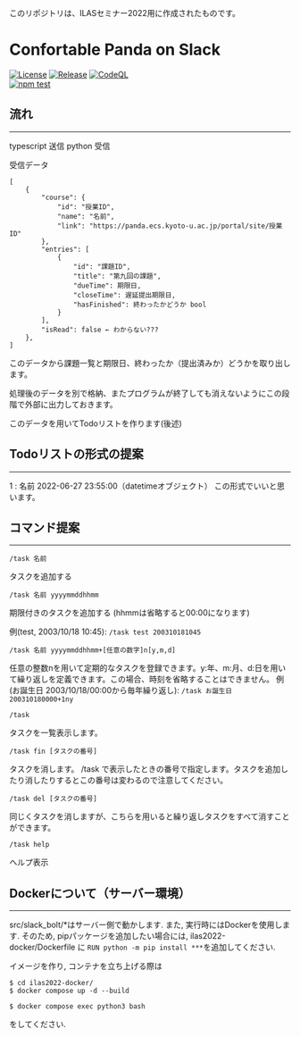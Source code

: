 このリポジトリは、ILASセミナー2022用に作成されたものです。
# Confortable Panda on Slack

[![License](https://img.shields.io/github/license/kyoto-u/comfortable-sakai?color=orange)](https://github.com/kyoto-u/comfortable-sakai/blob/master/LICENSE)
[![Release](https://img.shields.io/github/v/release/kyoto-u/comfortable-sakai?include_prereleases)](https://github.com/kyoto-u/comfortable-sakai/releases)
[![CodeQL](https://github.com/kyoto-u/comfortable-sakai/actions/workflows/codeql-analysis.yml/badge.svg)](https://github.com/kyoto-u/comfortable-sakai/actions/workflows/codeql-analysis.yml)  
[![npm test](https://github.com/kyoto-u/comfortable-sakai/actions/workflows/npm_tests.yml/badge.svg)](https://github.com/kyoto-u/comfortable-sakai/actions/workflows/npm_tests.yml)

## 流れ
---
typescript 送信
python 受信

受信データ
```
[
    {
        "course": {
            "id": "授業ID",
            "name": "名前",
            "link": "https://panda.ecs.kyoto-u.ac.jp/portal/site/授業ID"
        },
        "entries": [
            {
                "id": "課題ID",
                "title": "第九回の課題",
                "dueTime": 期限日,
                "closeTime": 遅延提出期限日,
                "hasFinished": 終わったかどうか bool
            }
        ],
        "isRead": false ← わからない???
    },
]
```

このデータから課題一覧と期限日、終わったか（提出済みか）どうかを取り出します。

処理後のデータを別で格納、またプログラムが終了しても消えないようにこの段階で外部に出力しておきます。

このデータを用いてTodoリストを作ります(後述)

## Todoリストの形式の提案
---
1 : 名前 2022-06-27 23:55:00（datetimeオブジェクト）
この形式でいいと思います。

## コマンド提案
---------------------------------------------------------------------------------------
 ```/task 名前```

タスクを追加する

```/task 名前 yyyymmddhhmm```

期限付きのタスクを追加する (hhmmは省略すると00:00になります) 

例(test, 2003/10/18 10:45): ```/task test 200310181045```

```/task 名前 yyyymmddhhmm+[任意の数字]n[y,m,d]```

任意の整数nを用いて定期的なタスクを登録できます。y:年、m:月、d:日を用いて繰り返しを定義できます。この場合、時刻を省略することはできません。
 例(お誕生日 2003/10/18/00:00から毎年繰り返し): ```/task お誕生日 200310180000+1ny```

```/task```

タスクを一覧表示します。 

```/task fin [タスクの番号]```

タスクを消します。 /task で表示したときの番号で指定します。タスクを追加したり消したりするとこの番号は変わるので注意してください。 

```/task del [タスクの番号]```

同じくタスクを消しますが、こちらを用いると繰り返しタスクをすべて消すことができます。 

```/task help```

ヘルプ表示

## Dockerについて（サーバー環境）
---
src/slack_bolt/*はサーバー側で動かします.
また, 実行時にはDockerを使用します.
そのため, pipパッケージを追加したい場合には, ilas2022-docker/Dockerfile に ```RUN python -m pip install ***```を追加してください. 

イメージを作り, コンテナを立ち上げる際は
```
$ cd ilas2022-docker/
$ docker compose up -d --build

$ docker compose exec python3 bash
```
をしてください. 

